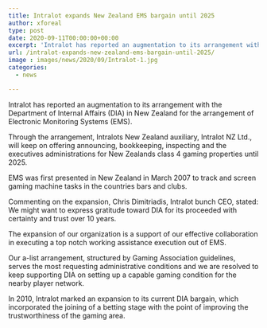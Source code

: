 ```yaml
---
title: Intralot expands New Zealand EMS bargain until 2025
author: xforeal 
type: post
date: 2020-09-11T00:00:00+00:00
excerpt: 'Intralot has reported an augmentation to its arrangement with the Department of Internal Affairs (DIA) in New Zealand for the arrangement of Electronic Monitoring Systems (EMS) '
url: /intralot-expands-new-zealand-ems-bargain-until-2025/
image : images/news/2020/09/Intralot-1.jpg
categories:
  - news

---
```

Intralot has reported an augmentation to its arrangement with the Department of Internal Affairs (DIA) in New Zealand for the arrangement of Electronic Monitoring Systems (EMS). 

Through the arrangement, Intralots New Zealand auxiliary, Intralot NZ Ltd., will keep on offering announcing, bookkeeping, inspecting and the executives administrations for New Zealands class 4 gaming properties until 2025. 

EMS was first presented in New Zealand in March 2007 to track and screen gaming machine tasks in the countries bars and clubs. 

Commenting on the expansion, Chris Dimitriadis, Intralot bunch CEO, stated: We might want to express gratitude toward DIA for its proceeded with certainty and trust over 10 years. 

The expansion of our organization is a support of our effective collaboration in executing a top notch working assistance execution out of EMS. 

Our a-list arrangement, structured by Gaming Association guidelines, serves the most requesting administrative conditions and we are resolved to keep supporting DIA on setting up a capable gaming condition for the nearby player network. 

In 2010, Intralot marked an expansion to its current DIA bargain, which incorporated the joining of a betting stage with the point of improving the trustworthiness of the gaming area.